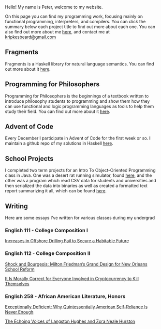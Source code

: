 Hello! My name is Peter, welcome to my website.

On this page you can find my programming work, focusing mainly on functional programming, interpreters, and compilers. 
You can click the summary below each project title to find out more about each one. You can also find out more about 
me [here](https://kripkesbeard.github.io/about), and contact me at kripkesbeard@gmail.com

## Fragments

Fragments is a Haskell library for natural language semantics. You can find out
more about it [here](https://kripkesbeard.github.io/fragmentssummary).

## Programming for Philosophers

Programming for Philosophers is the beginnings of a textbook written to 
introduce philosophy students to programming and show them how they can use 
functional and logic programming languages as tools to help them study their field.
You can find out more about it [here](https://github.com/KripkesBeard/programming-for-philosophers).

## Advent of Code

Every December I participate in Advent of Code for the first week or so. I 
maintain a github repo of my solutions in Haskell 
[here](https://github.com/KripkesBeard/AoC).

## School Projects

I completed two term projects for an Intro To Object-Oriented Programming class in 
Java. One was a desert rat running simulator, found 
[here](https://github.com/KripkesBeard/DesertRatRunner), 
and the other was a program which read CSV data for students and universities and 
then serialized the data into binaries as well as created a formatted text report 
summarizing it all, which can be found 
[here](https://github.com/KripkesBeard/StudentsAndUniversities).


## Writing

Here are some essays I've written for various classes during my undergrad

### English 111 - College Composition I

[Increases in Offshore Drilling Fail to Secure a Habitable Future](https://github.com/KripkesBeard/Drilling.pdf)

### English 112 - College Composition II

[Shock and Bourgeois: Milton Friedman’s Grand Design for New Orleans School Reform](https://github.com/KripkesBeard/Friedman.pdf)

[It Is Morally Correct for Everyone Involved in Cryptocurrency to Kill Themselves](https://github.com/KripkesBeard/Crypto.pdf)

### English 258 - African American Literature, Honors

[Exceptionally Deficient: Why Quintessentially American Self-Reliance Is Never Enough](https://github.com/KripkesBeard/WashingtonDuBoisObama.pdf)

[The Echoing Voices of Langston Hughes and Zora Neale Hurston](https://github.com/KripkesBeard/Museum.pdf)